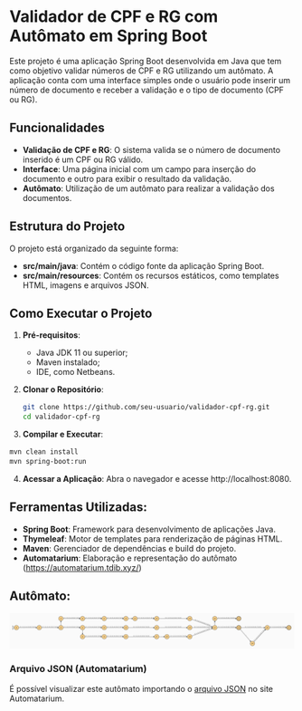 # Validador de CPF e RG com Autômato em Spring Boot

Este projeto é uma aplicação Spring Boot desenvolvida em Java que tem como objetivo validar números de CPF e RG utilizando um autômato. A aplicação conta com uma interface simples onde o usuário pode inserir um número de documento e receber a validação e o tipo de documento (CPF ou RG).

## Funcionalidades

- **Validação de CPF e RG**: O sistema valida se o número de documento inserido é um CPF ou RG válido.
- **Interface**: Uma página inicial com um campo para inserção do documento e outro para exibir o resultado da validação.
- **Autômato**: Utilização de um autômato para realizar a validação dos documentos.

## Estrutura do Projeto

O projeto está organizado da seguinte forma:

- **src/main/java**: Contém o código fonte da aplicação Spring Boot.
- **src/main/resources**: Contém os recursos estáticos, como templates HTML, imagens e arquivos JSON.

## Como Executar o Projeto

1. **Pré-requisitos**:
   - Java JDK 11 ou superior;
   - Maven instalado;
   - IDE, como Netbeans.

2. **Clonar o Repositório**:
   ```bash
   git clone https://github.com/seu-usuario/validador-cpf-rg.git
   cd validador-cpf-rg
   ```
   
3. **Compilar e Executar**:
  ```bash
  mvn clean install
  mvn spring-boot:run
  ```

4. **Acessar a Aplicação**:
Abra o navegador e acesse http://localhost:8080.

## **Ferramentas Utilizadas**:
- **Spring Boot**: Framework para desenvolvimento de aplicações Java.
- **Thymeleaf**: Motor de templates para renderização de páginas HTML.
- **Maven**: Gerenciador de dependências e build do projeto.
- **Automatarium**: Elaboração e representação do autômato (https://automatarium.tdib.xyz/)

## **Autômato**:
![Autômato para validação de CPF e RG](files/Automato.png)

### **Arquivo JSON (Automatarium)**
É possível visualizar este autômato importando o [arquivo JSON](files/Autômato.json) no site Automatarium.
